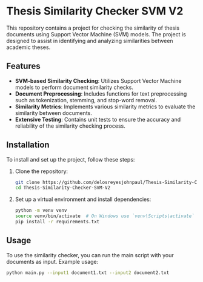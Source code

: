 # Thesis Similarity Checker SVM V2

This repository contains a project for checking the similarity of thesis documents using Support Vector Machine (SVM) models. The project is designed to assist in identifying and analyzing similarities between academic theses.

## Features

- **SVM-based Similarity Checking**: Utilizes Support Vector Machine models to perform document similarity checks.
- **Document Preprocessing**: Includes functions for text preprocessing such as tokenization, stemming, and stop-word removal.
- **Similarity Metrics**: Implements various similarity metrics to evaluate the similarity between documents.
- **Extensive Testing**: Contains unit tests to ensure the accuracy and reliability of the similarity checking process.

## Installation

To install and set up the project, follow these steps:

1. Clone the repository:
    ```sh
    git clone https://github.com/delosreyesjohnpaul/Thesis-Similarity-Checker-SVM-V2.git
    cd Thesis-Similarity-Checker-SVM-V2
    ```

2. Set up a virtual environment and install dependencies:
    ```sh
    python -m venv venv
    source venv/bin/activate  # On Windows use `venv\Scripts\activate`
    pip install -r requirements.txt
    ```

## Usage

To use the similarity checker, you can run the main script with your documents as input. Example usage:

```sh
python main.py --input1 document1.txt --input2 document2.txt
